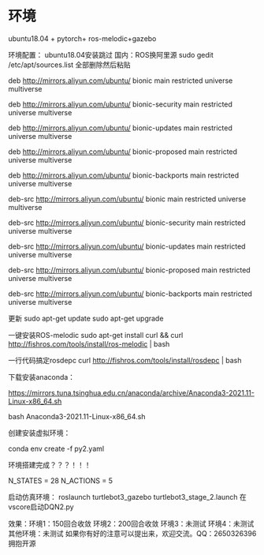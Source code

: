 # 环境
ubuntu18.04 + pytorch+ ros-melodic+gazebo

环境配置：
ubuntu18.04安装跳过
国内：ROS换阿里源
sudo gedit /etc/apt/sources.list
全部删除然后粘贴

deb http://mirrors.aliyun.com/ubuntu/ bionic main restricted universe multiverse

deb http://mirrors.aliyun.com/ubuntu/ bionic-security main restricted universe multiverse

deb http://mirrors.aliyun.com/ubuntu/ bionic-updates main restricted universe multiverse

deb http://mirrors.aliyun.com/ubuntu/ bionic-proposed main restricted universe multiverse

deb http://mirrors.aliyun.com/ubuntu/ bionic-backports main restricted universe multiverse

deb-src http://mirrors.aliyun.com/ubuntu/ bionic main restricted universe multiverse

deb-src http://mirrors.aliyun.com/ubuntu/ bionic-security main restricted universe multiverse

deb-src http://mirrors.aliyun.com/ubuntu/ bionic-updates main restricted universe multiverse

deb-src http://mirrors.aliyun.com/ubuntu/ bionic-proposed main restricted universe multiverse

deb-src http://mirrors.aliyun.com/ubuntu/ bionic-backports main restricted universe multiverse

更新
sudo apt-get update
sudo apt-get upgrade

一键安装ROS-melodic
sudo apt-get install curl && curl http://fishros.com/tools/install/ros-melodic | bash

一行代码搞定rosdepc
curl http://fishros.com/tools/install/rosdepc | bash

下载安装anaconda：

https://mirrors.tuna.tsinghua.edu.cn/anaconda/archive/Anaconda3-2021.11-Linux-x86_64.sh


bash Anaconda3-2021.11-Linux-x86_64.sh


创建安装虚拟环境：


conda env create -f py2.yaml



环境搭建完成？？？！！！




N_STATES =  28  N_ACTIONS = 5

启动仿真环境：
roslaunch turtlebot3_gazebo turtlebot3_stage_2.launch
在vscore启动DQN2.py

效果：环境1：150回合收敛
      环境2：200回合收敛
      环境3：未测试
      环境4：未测试
      其他环境：未测试
如果你有好的注意可以提出来，欢迎交流。QQ：2650326396
拥抱开源
